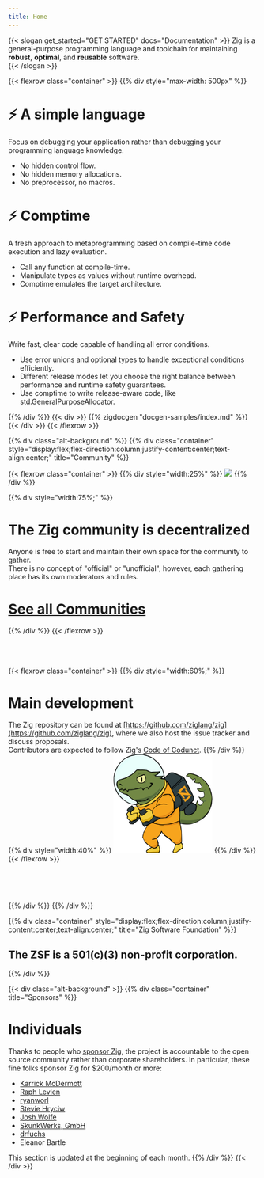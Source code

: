 ```yaml
---
title: Home
---
```

{{< slogan get_started="GET STARTED" docs="Documentation" >}}
Zig is a general-purpose programming language and toolchain for maintaining **robust**, **optimal**, and **reusable** software.  
{{< /slogan >}}

{{< flexrow class="container" >}}
{{% div style="max-width: 500px" %}}
# ⚡ A simple language
Focus on debugging your application rather than debugging your programming language knowledge.

- No hidden control flow.
- No hidden memory allocations.
- No preprocessor, no macros. 

# ⚡ Comptime
A fresh approach to metaprogramming based on compile-time code execution and lazy evaluation.

- Call any function at compile-time.
- Manipulate types as values without runtime overhead.
- Comptime emulates the target architecture.

# ⚡ Performance and Safety
Write fast, clear code capable of handling all error conditions.

- Use error unions and optional types to handle exceptional conditions efficiently.
- Different release modes let you choose the right balance between performance and runtime safety guarantees.
- Use comptime to write release-aware code, like std.GeneralPurposeAllocator.


{{% /div %}}
{{< div >}}
{{% zigdocgen "docgen-samples/index.md" %}}
{{< /div >}}
{{< /flexrow >}}

{{% div class="alt-background" %}}
{{% div class="container"  style="display:flex;flex-direction:column;justify-content:center;text-align:center;" title="Community" %}}

{{< flexrow class="container" >}}
{{% div style="width:25%" %}}
<img src="https://raw.githubusercontent.com/ziglang/logo/master/ziggy.svg" style="max-height: 200px">
{{% /div %}}

{{% div style="width:75%;" %}}
# The Zig community is decentralized 
Anyone is free to start and maintain their own space for the community to gather.  
There is no concept of "official" or "unofficial", however, each gathering place has its own moderators and rules.

<div style="">
<h1>
	<a href="" class="button" style="display: inline;">See all Communities</a>
</h1>
</div>
{{% /div %}}
{{< /flexrow >}}
<div style="height: 50px;"></div>

{{< flexrow class="container" >}}
{{% div style="width:60%;" %}}
# Main development
The Zig repository can be found at [https://github.com/ziglang/zig](https://github.com/ziglang/zig), where we also host the issue tracker and discuss proposals.  
Contributors are expected to follow Zig's [Code of Codunct](https://github.com/ziglang/zig/blob/master/CODE_OF_CONDUCT.md).
{{% /div %}}
{{% div style="width:40%" %}}
<img src="https://raw.githubusercontent.com/ziglang/logo/master/zero.svg" style="max-height: 200px">
{{% /div %}}
{{< /flexrow >}}
<div style="height: 50px;"></div>

{{% /div %}}
{{% /div %}}


{{% div class="container" style="display:flex;flex-direction:column;justify-content:center;text-align:center;" title="Zig Software Foundation" %}}
## The ZSF is a 501(c)(3) non-profit corporation.
{{% /div %}}


{{< div class="alt-background" >}}
{{% div class="container" title="Sponsors" %}}
# Individuals
Thanks to people who [sponsor Zig](https://github.com/sponsors/ziglang/), the project is accountable to the open source community rather than corporate shareholders. In particular, these fine folks sponsor Zig for $200/month or more:

- [Karrick McDermott](https://github.com/karrick)
- [Raph Levien](https://raphlinus.github.io/)
- [ryanworl](https://github.com/ryanworl)
- [Stevie Hryciw](https://www.hryx.net/)
- [Josh Wolfe](https://github.com/thejoshwolfe)
- [SkunkWerks, GmbH](https://skunkwerks.at/)
- [drfuchs](https://github.com/drfuchs)
- Eleanor Bartle

This section is updated at the beginning of each month. 
{{% /div %}}
{{< /div >}}
























